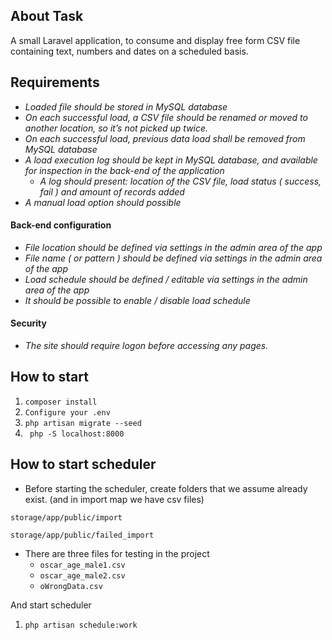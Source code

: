 ## About Task

A small Laravel application, to consume and display free form CSV file  containing text, numbers and dates on a scheduled basis.


## Requirements

- *Loaded file should be stored in MySQL database*
- *On each successful load, a CSV file should be renamed or moved to another location, so it’s not picked up twice.*
- *On each successful load, previous data load shall be removed from MySQL database*
- *A load execution log should be kept in MySQL database, and available for inspection in the back-end of the application*
  - *A log should present: location of the CSV file, load status ( success, fail ) and amount of records added*
- *A manual load option should possible*




#### Back-end configuration

- *File location should be defined via settings in the admin area of the app*
- *File name ( or pattern ) should be defined via settings in the admin area of the app*
- *Load schedule should be defined / editable via settings in the admin area of the app*
- *It should be possible to enable / disable load schedule*

#### Security

- *The site should require logon before accessing any pages.*


## How to start

1. ```composer install```
2. ```Configure your .env```
3. ```php artisan migrate --seed```
4. `` php -S localhost:8000``

## How to start scheduler

- Before starting the scheduler, create folders that we assume already exist. (and in import map we have csv files)

```storage/app/public/import```

```storage/app/public/failed_import```

- There are three files for testing in the project
    - ``oscar_age_male1.csv``
    - ``oscar_age_male2.csv``
    - ``oWrongData.csv``

And start scheduler

1. ```php artisan schedule:work```


